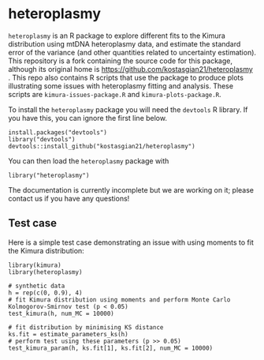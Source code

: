 # heteroplasmy

`heteroplasmy` is an R package to explore different fits to the Kimura distribution using mtDNA heteroplasmy data, and estimate the standard error of the variance (and other quantities related to uncertainty estimation). This repository is a fork containing the source code for this package, although its original home is https://github.com/kostasgian21/heteroplasmy . This repo also contains R scripts that use the package to produce plots illustrating some issues with heteroplasmy fitting and analysis. These scripts are `kimura-issues-package.R` and `kimura-plots-package.R`.

To install the `heteroplasmy` package you will need the `devtools` R library. If you have this, you can ignore the first line below.

```
install.packages("devtools")
library("devtools")
devtools::install_github("kostasgian21/heteroplasmy")
```

You can then load the `heteroplasmy` package with

`library("heteroplasmy")`

The documentation is currently incomplete but we are working on it; please contact us if you have any questions!

Test case
------

Here is a simple test case demonstrating an issue with using moments to fit the Kimura distribution:

```
library(kimura)
library(heteroplasmy)

# synthetic data
h = rep(c(0, 0.9), 4)
# fit Kimura distribution using moments and perform Monte Carlo Kolmogorov-Smirnov test (p < 0.05)
test_kimura(h, num_MC = 10000)

# fit distribution by minimising KS distance
ks.fit = estimate_parameters_ks(h)
# perform test using these parameters (p >> 0.05)
test_kimura_param(h, ks.fit[1], ks.fit[2], num_MC = 10000)
```
